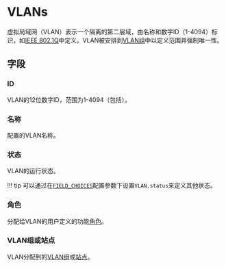 # VLANs

虚拟局域网（VLAN）表示一个隔离的第二层域，由名称和数字ID（1-4094）标识，如[IEEE 802.1Q](https://en.wikipedia.org/wiki/IEEE_802.1Q)中定义。VLAN被安排到[VLAN组](./vlangroup.md)中以定义范围并强制唯一性。

## 字段

### ID

VLAN的12位数字ID，范围为1-4094（包括）。

### 名称

配置的VLAN名称。

### 状态

VLAN的运行状态。

!!! tip
    可以通过在[`FIELD_CHOICES`](../../configuration/data-validation.md#field_choices)配置参数下设置`VLAN.status`来定义其他状态。

### 角色

分配给VLAN的用户定义的功能[角色](./role.md)。

### VLAN组或站点

VLAN分配到的[VLAN组](./vlangroup.md)或[站点](../dcim/site.md)。
